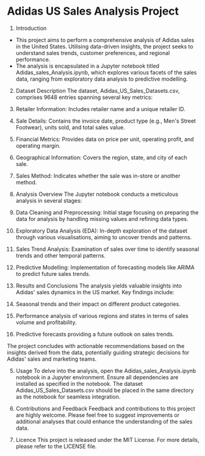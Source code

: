 # Adidas US Sales Analysis Project

1. Introduction

- This project aims to perform a comprehensive analysis of Adidas sales in the United States. Utilising data-driven insights, the project seeks to understand sales trends, customer preferences, and regional performance.
- The analysis is encapsulated in a Jupyter notebook titled Adidas_sales_Analysis.ipynb, which explores various facets of the sales data, ranging from exploratory data analysis to predictive modelling.

2. Dataset Description
The dataset, Adidas_US_Sales_Datasets.csv, comprises 9648 entries spanning several key metrics:

1. Retailer Information: Includes retailer name and a unique retailer ID.
2. Sale Details: Contains the invoice date, product type (e.g., Men's Street Footwear), units sold, and total sales value.
3. Financial Metrics: Provides data on price per unit, operating profit, and operating margin.
4. Geographical Information: Covers the region, state, and city of each sale.
5. Sales Method: Indicates whether the sale was in-store or another method.


3. Analysis Overview
The Jupyter notebook conducts a meticulous analysis in several stages:

1. Data Cleaning and Preprocessing: Initial stage focusing on preparing the data for analysis by handling missing values and refining data types.

2. Exploratory Data Analysis (EDA): In-depth exploration of the dataset through various visualisations, aiming to uncover trends and patterns.

3. Sales Trend Analysis: Examination of sales over time to identify seasonal trends and other temporal patterns.

4. Predictive Modelling: Implementation of forecasting models like ARIMA to predict future sales trends.


4. Results and Conclusions
The analysis yields valuable insights into Adidas' sales dynamics in the US market. Key findings include:

1. Seasonal trends and their impact on different product categories.

2. Performance analysis of various regions and states in terms of sales volume and profitability.

3. Predictive forecasts providing a future outlook on sales trends.

The project concludes with actionable recommendations based on the insights derived from the data, potentially guiding strategic decisions for Adidas' sales and marketing teams.


5. Usage
To delve into the analysis, open the Adidas_sales_Analysis.ipynb notebook in a Jupyter environment. Ensure all dependencies are installed as specified in the notebook. The dataset Adidas_US_Sales_Datasets.csv should be placed in the same directory as the notebook for seamless integration.


6. Contributions and Feedback
Feedback and contributions to this project are highly welcome. Please feel free to suggest improvements or additional analyses that could enhance the understanding of the sales data.

7. Licence
This project is released under the MIT License. For more details, please refer to the LICENSE file.

